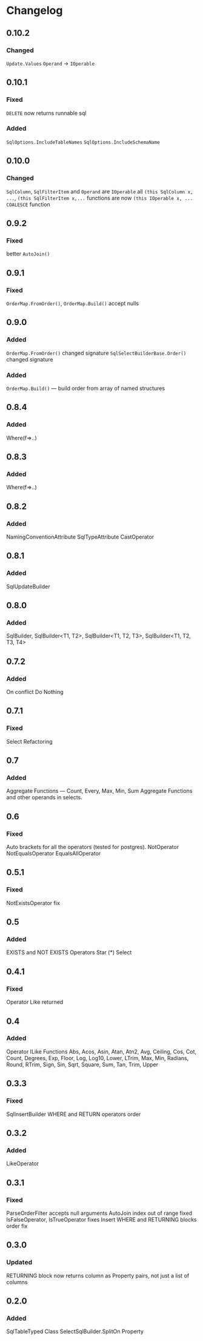 # Changelog

## 0.10.2
### Changed
`Update.Values` `Operand` -> `IOperable`

## 0.10.1
### Fixed
`DELETE` now returns runnable sql 
### Added
`SqlOptions.IncludeTableNames`
`SqlOptions.IncludeSchemaName`

## 0.10.0
### Changed
`SqlColumn`, `SqlFilterItem` and `Operand` are `IOperable`
all `(this SqlColumn x, ...`, `(this SqlFilterItem x,...` functions are now  `(this IOperable x, ...`
`COALESCE` function

## 0.9.2
### Fixed
better `AutoJoin()`

## 0.9.1
### Fixed
`OrderMap.FromOrder()`, `OrderMap.Build()` accept nulls

## 0.9.0
### Added
`OrderMap.FromOrder()` changed signature
`SqlSelectBuilderBase.Order()` changed signature
### Added
`OrderMap.Build()` — build order from array of named structures

## 0.8.4
### Added
Where(f=>..)

## 0.8.3
### Added
Where<TFilter>(f=>..)

## 0.8.2
### Added
NamingConventionAttribute
SqlTypeAttribute
CastOperator

## 0.8.1
### Added
SqlUpdateBuilder<T>

## 0.8.0
### Added
SqlBuilder<T>, SqlBuilder<T1, T2>, SqlBuilder<T1, T2, T3>, SqlBuilder<T1, T2, T3, T4>

## 0.7.2
### Added
On conflict Do Nothing

## 0.7.1
### Fixed
Select Refactoring

## 0.7
### Added
Aggregate Functions — Count, Every, Max, Min, Sum
Aggregate Functions and other operands in selects.

## 0.6
### Fixed
Auto brackets for all the operators (tested for postgres).
NotOperator
NotEqualsOperator
EqualsAllOperator

## 0.5.1
### Fixed
NotExistsOperator fix

## 0.5
### Added
EXISTS and NOT EXISTS Operators
Star (\*) Select

## 0.4.1
### Fixed
Operator Like returned

## 0.4
### Added
Operator ILike
Functions Abs, Acos, Asin, Atan, Atn2, Avg, Ceiling, Cos, Cot, Count, Degrees, Exp, Floor, Log, Log10, Lower, LTrim, Max, Min, Radians, Round, RTrim, Sign, Sin, Sqrt, Square, Sum, Tan, Trim, Upper

## 0.3.3
### Fixed
SqlInsertBuilder WHERE and RETURN operators order

## 0.3.2
### Added
LikeOperator

## 0.3.1
### Fixed
ParseOrderFilter accepts null arguments
AutoJoin index out of range fixed
IsFalseOperator, IsTrueOperator fixes
Insert WHERE and RETURNING blocks order fix

## 0.3.0
### Updated
RETURNING block now returns column as Property pairs, not just a list of columns

## 0.2.0
### Added
SqlTableTyped Class
SelectSqlBuilder.SplitOn Property